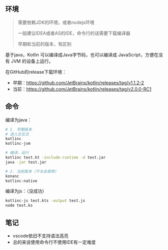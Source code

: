 ## 环境

> 需要依赖JDK的环境，或者nodejs环境
>
> 一般建议IDEA或者AS的IDE，命令行的话需要下载编译器
>
> 早期和当前的版本，有区别


基于java，Kotlin 可以编译成Java字节码，也可以编译成 JavaScript，方便在没有 JVM 的设备上运行。

在GitHub的release下载环境：
- 早期：<https://github.com/JetBrains/kotlin/releases/tag/v1.1.2-2>
- 当前：<https://github.com/JetBrains/kotlin/releases/tag/v2.0.0-RC1>


## 命令

编译为java：
```sh
# 1. 早期版本
# 进入交互式
kotlinc
kotlinc-jvm

# 编译，运行
kotlinc test.kt -include-runtime -d test.jar
java -jar test.jar

# 2. 当前版本（不太会使用）
konanc
kotlinc-native
```

编译为js：（没成功）
```sh
kotlinc-js test.kts -output test.js
node test.ks
```


## 笔记

- vscode依旧不支持语法高亮
- 总的来说使用命令行不使用IDE有一定难度